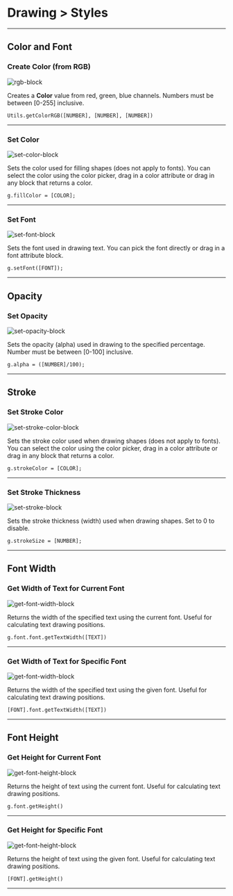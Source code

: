 # Drawing > Styles

***

## Color and Font

### <a name="rgb-to-color"></a> Create Color (from RGB)

![rgb-block](http://static.stencyl.com/pedia2/block-images/9%20-%20Drawing/1%20-%20Styles/rgb-to-color.png)

Creates a **Color** value from red, green, blue channels. Numbers must be between [0-255] inclusive.

```
Utils.getColorRGB([NUMBER], [NUMBER], [NUMBER])
```

***

### <a name="set-color"></a> Set Color

![set-color-block](http://static.stencyl.com/pedia2/block-images/9%20-%20Drawing/1%20-%20Styles/set-color.png)

Sets the color used for filling shapes (does not apply to fonts). You can select the color using the color picker, drag in a color attribute or drag in any block that returns a color.

```
g.fillColor = [COLOR];
```

***

### <a name="set-font-new"></a> Set Font

![set-font-block](http://static.stencyl.com/pedia2/block-images/9%20-%20Drawing/1%20-%20Styles/set-font-new.png)

Sets the font used in drawing text. You can pick the font directly or drag in a font attribute block.

```
g.setFont([FONT]);
```

***

## Opacity

### <a name="set-alpha"></a> Set Opacity

![set-opacity-block](http://static.stencyl.com/pedia2/block-images/9%20-%20Drawing/1%20-%20Styles/set-alpha.png)

Sets the opacity (alpha) used in drawing to the specified percentage. Number must be between [0-100] inclusive.

```
g.alpha = ([NUMBER]/100);
```

***

## Stroke

### <a name="set-stroke-color"></a> Set Stroke Color

![set-stroke-color-block](http://static.stencyl.com/pedia2/block-images/9%20-%20Drawing/1%20-%20Styles/set-stroke-color.png)

Sets the stroke color used when drawing shapes (does not apply to fonts). You can select the color using the color picker, drag in a color attribute or drag in any block that returns a color.

```
g.strokeColor = [COLOR];
```

***

### <a name="set-thickness"></a> Set Stroke Thickness

![set-stroke-block](http://static.stencyl.com/pedia2/block-images/9%20-%20Drawing/1%20-%20Styles/set-thickness.png)

Sets the stroke thickness (width) used when drawing shapes. Set to 0 to disable.

```
g.strokeSize = [NUMBER];
```

***

## Font Width

### <a name="get-font-width"></a> Get Width of Text for Current Font

![get-font-width-block](http://static.stencyl.com/pedia2/block-images/9%20-%20Drawing/1%20-%20Styles/get-font-width.png)

Returns the width of the specified text using the current font. Useful for calculating text drawing positions.

```
g.font.font.getTextWidth([TEXT])
```

***

### <a name="get-font-width2-new"></a> Get Width of Text for Specific Font

![get-font-width-block](http://static.stencyl.com/pedia2/block-images/9%20-%20Drawing/1%20-%20Styles/get-font-width2-new.png)

Returns the width of the specified text using the given font. Useful for calculating text drawing positions.

```
[FONT].font.getTextWidth([TEXT])
```

***

## Font Height

### <a name="get-font-height"></a> Get Height for Current Font

![get-font-height-block](http://static.stencyl.com/pedia2/block-images/9%20-%20Drawing/1%20-%20Styles/get-font-height.png)

Returns the height of text using the current font. Useful for calculating text drawing positions.

```
g.font.getHeight()
```

***

### <a name="get-font-height2-new"></a> Get Height for Specific Font

![get-font-height-block](http://static.stencyl.com/pedia2/block-images/9%20-%20Drawing/1%20-%20Styles/get-font-height2-new.png)

Returns the height of text using the given font. Useful for calculating text drawing positions.

```
[FONT].getHeight()
```

***
